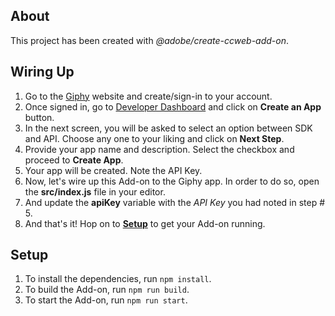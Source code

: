 ## About

This project has been created with _@adobe/create-ccweb-add-on_.

## Wiring Up

1. Go to the [Giphy](https://developers.giphy.com) website and create/sign-in to your account.
2. Once signed in, go to [Developer Dashboard](https://developers.giphy.com/dashboard) and click on **Create an App** button.
3. In the next screen, you will be asked to select an option between SDK and API. Choose any one to your liking and click on **Next Step**.
4. Provide your app name and description. Select the checkbox and proceed to **Create App**.
5. Your app will be created. Note the API Key.
6. Now, let's wire up this Add-on to the Giphy app. In order to do so, open the **src/index.js** file in your editor.
8. And update the **apiKey** variable with the _API Key_ you had noted in step # 5.
9. And that's it! Hop on to **[Setup](#Setup)** to get your Add-on running.

## Setup

1. To install the dependencies, run `npm install`.
2. To build the Add-on, run `npm run build`.
3. To start the Add-on, run `npm run start`.
